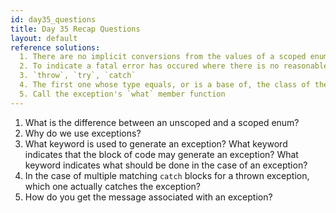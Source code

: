 ```yaml
---
id: day35_questions
title: Day 35 Recap Questions
layout: default
reference solutions:
  1. There are no implicit conversions from the values of a scoped enum to an integer.
  2. To indicate a fatal error has occured where there is no reasonable way to continue from the point of the error (but there might be a way to continue from somewhere else)
  3. `throw`, `try`, `catch`
  4. The first one whose type equals, or is a base of, the class of the thrown exception
  5. Call the exception's `what` member function
---
```


1. What is the difference between an unscoped and a scoped enum?
2. Why do we use exceptions?
3. What keyword is used to generate an exception? What keyword indicates that the block of code may generate an exception? What keyword indicates what should be done in the case of an exception?
4. In the case of multiple matching `catch` blocks for a thrown exception, which one actually catches the exception?
5. How do you get the message associated with an exception?
